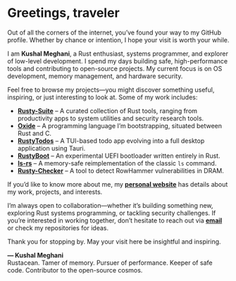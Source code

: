 # Greetings, traveler

Out of all the corners of the internet, you’ve found your way to my GitHub profile. Whether by chance or intention, I hope your visit is worth your while.

I am **Kushal Meghani**, a Rust enthusiast, systems programmer, and explorer of low-level development. I spend my days building safe, high-performance tools and contributing to open-source projects. My current focus is on OS development, memory management, and hardware security.

Feel free to browse my projects—you might discover something useful, inspiring, or just interesting to look at. Some of my work includes:

- **[Rusty-Suite](https://rusty-suite.tech)** – A curated collection of Rust tools, ranging from productivity apps to system utilities and security research tools.  
- **[Oxide](https://github.com/KushalMeghani1644/Oxide)** – A programming language I’m bootstrapping, situated between Rust and C.  
- **[RustyTodos](https://github.com/KushalMeghani1644/RustyTodos)** – A TUI-based todo app evolving into a full desktop application using Tauri.  
- **[RustyBoot](https://github.com/KushalMeghani1644/RustyBoot)** – An experimental UEFI bootloader written entirely in Rust.  
- **[ls-rs](https://github.com/KushalMeghani1644/ls-rs)** – A memory-safe reimplementation of the classic `ls` command.  
- **[Rusty-Checker](https://github.com/KushalMeghani1644/Rusty-Checker)** – A tool to detect RowHammer vulnerabilities in DRAM.

If you’d like to know more about me, my **[personal website](https://rusty-suite.tech)** has details about my work, projects, and interests.  

I’m always open to collaboration—whether it’s building something new, exploring Rust systems programming, or tackling security challenges. If you’re interested in working together, don’t hesitate to reach out via **[email](mailto:kushalmeghani108@gmail.com)** or check my repositories for ideas.

Thank you for stopping by. May your visit here be insightful and inspiring.

**— Kushal Meghani**  
Rustacean. Tamer of memory. Pursuer of performance. Keeper of safe code. Contributor to the open-source cosmos.
